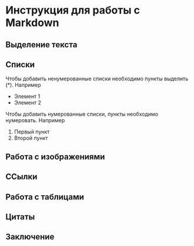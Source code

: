 # Инструкция для работы с Markdown

## Выделение текста

## Списки

Чтобы добавить ненумерованные списки необходимо пункты выделить (*). Например

* Элемент 1
* Элемент 2

Чтобы добавить нумерованные списки, пункты необходимо нумеровать. Например

1. Первый пункт
2. Второй пункт



## Работа с изображениями

## ССылки

## Работа с таблицами

## Цитаты

## Заключение